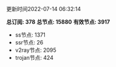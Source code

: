 更新时间2022-07-14 06:32:14

**总订阅: 378**
**总节点: 15880**
**有效节点: 3917**
- ss节点: 1371
- ssr节点: 26
- v2ray节点: 2095
- trojan节点: 424
